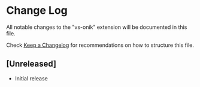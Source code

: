 # Change Log

All notable changes to the "vs-onik" extension will be documented in this file.

Check [Keep a Changelog](http://keepachangelog.com/) for recommendations on how to structure this file.

## [Unreleased]

- Initial release